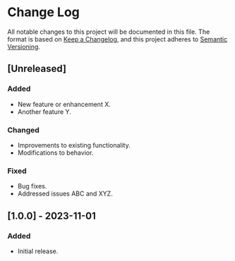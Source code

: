 # Change Log

All notable changes to this project will be documented in this file. The format is based on [Keep a Changelog](https://keepachangelog.com/en/1.0.0/),
and this project adheres to [Semantic Versioning](https://semver.org/spec/v2.0.0.html).

## [Unreleased]

### Added
- New feature or enhancement X.
- Another feature Y.

### Changed
- Improvements to existing functionality.
- Modifications to behavior.

### Fixed
- Bug fixes.
- Addressed issues ABC and XYZ.

## [1.0.0] - 2023-11-01

### Added
- Initial release.
